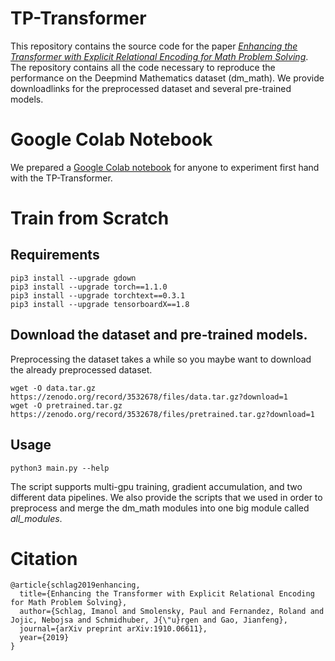 # TP-Transformer
This repository contains the source code for the paper [*Enhancing the Transformer with Explicit Relational Encoding for Math Problem Solving*](https://arxiv.org/abs/1910.06611). The repository contains all the code necessary to reproduce the performance on the Deepmind Mathematics dataset (dm_math). We provide downloadlinks for the preprocessed dataset and several pre-trained models. 

# Google Colab Notebook
We prepared a [Google Colab notebook](https://colab.research.google.com/drive/1Zi9FOwcO_i-4FDQQGgMMfcZxZISpJNMT) for anyone to experiment first hand with the TP-Transformer.

# Train from Scratch
## Requirements
```
pip3 install --upgrade gdown
pip3 install --upgrade torch==1.1.0
pip3 install --upgrade torchtext==0.3.1
pip3 install --upgrade tensorboardX==1.8
```

## Download the dataset and pre-trained models.
Preprocessing the dataset takes a while so you maybe want to download the already preprocessed dataset. 
```
wget -O data.tar.gz https://zenodo.org/record/3532678/files/data.tar.gz?download=1
wget -O pretrained.tar.gz https://zenodo.org/record/3532678/files/pretrained.tar.gz?download=1
```

## Usage
```
python3 main.py --help
```
The script supports multi-gpu training, gradient accumulation, and two different data pipelines. We also provide the scripts that we used in order to preprocess and merge the dm_math modules into one big module called *all_modules*.

# Citation
```
@article{schlag2019enhancing,
  title={Enhancing the Transformer with Explicit Relational Encoding for Math Problem Solving},
  author={Schlag, Imanol and Smolensky, Paul and Fernandez, Roland and Jojic, Nebojsa and Schmidhuber, J{\"u}rgen and Gao, Jianfeng},
  journal={arXiv preprint arXiv:1910.06611},
  year={2019}
}
```